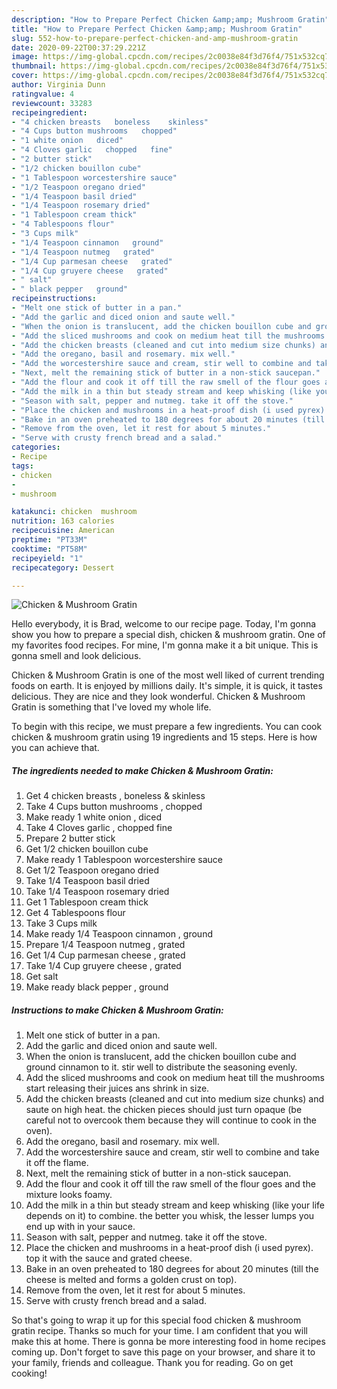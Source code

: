 ```yaml
---
description: "How to Prepare Perfect Chicken &amp;amp; Mushroom Gratin"
title: "How to Prepare Perfect Chicken &amp;amp; Mushroom Gratin"
slug: 552-how-to-prepare-perfect-chicken-and-amp-mushroom-gratin
date: 2020-09-22T00:37:29.221Z
image: https://img-global.cpcdn.com/recipes/2c0038e84f3d76f4/751x532cq70/chicken-mushroom-gratin-recipe-main-photo.jpg
thumbnail: https://img-global.cpcdn.com/recipes/2c0038e84f3d76f4/751x532cq70/chicken-mushroom-gratin-recipe-main-photo.jpg
cover: https://img-global.cpcdn.com/recipes/2c0038e84f3d76f4/751x532cq70/chicken-mushroom-gratin-recipe-main-photo.jpg
author: Virginia Dunn
ratingvalue: 4
reviewcount: 33283
recipeingredient:
- "4 chicken breasts   boneless    skinless"
- "4 Cups button mushrooms   chopped"
- "1 white onion   diced"
- "4 Cloves garlic   chopped   fine"
- "2 butter stick"
- "1/2 chicken bouillon cube"
- "1 Tablespoon worcestershire sauce"
- "1/2 Teaspoon oregano dried"
- "1/4 Teaspoon basil dried"
- "1/4 Teaspoon rosemary dried"
- "1 Tablespoon cream thick"
- "4 Tablespoons flour"
- "3 Cups milk"
- "1/4 Teaspoon cinnamon   ground"
- "1/4 Teaspoon nutmeg   grated"
- "1/4 Cup parmesan cheese   grated"
- "1/4 Cup gruyere cheese   grated"
- " salt"
- " black pepper   ground"
recipeinstructions:
- "Melt one stick of butter in a pan."
- "Add the garlic and diced onion and saute well."
- "When the onion is translucent, add the chicken bouillon cube and ground cinnamon to it. stir well to distribute the seasoning evenly."
- "Add the sliced mushrooms and cook on medium heat till the mushrooms start releasing their juices ans shrink in size."
- "Add the chicken breasts (cleaned and cut into medium size chunks) and saute on high heat. the chicken pieces should just turn opaque (be careful not to overcook them because they will continue to cook in the oven)."
- "Add the oregano, basil and rosemary. mix well."
- "Add the worcestershire sauce and cream, stir well to combine and take it off the flame."
- "Next, melt the remaining stick of butter in a non-stick saucepan."
- "Add the flour and cook it off till the raw smell of the flour goes and the mixture looks foamy."
- "Add the milk in a thin but steady stream and keep whisking (like your life depends on it) to combine. the better you whisk, the lesser lumps you end up with in your sauce."
- "Season with salt, pepper and nutmeg. take it off the stove."
- "Place the chicken and mushrooms in a heat-proof dish (i used pyrex). top it with the sauce and grated cheese."
- "Bake in an oven preheated to 180 degrees for about 20 minutes (till the cheese is melted and forms a golden crust on top)."
- "Remove from the oven, let it rest for about 5 minutes."
- "Serve with crusty french bread and a salad."
categories:
- Recipe
tags:
- chicken
- 
- mushroom

katakunci: chicken  mushroom 
nutrition: 163 calories
recipecuisine: American
preptime: "PT33M"
cooktime: "PT58M"
recipeyield: "1"
recipecategory: Dessert

---
```



![Chicken &amp; Mushroom Gratin](https://img-global.cpcdn.com/recipes/2c0038e84f3d76f4/751x532cq70/chicken-mushroom-gratin-recipe-main-photo.jpg)

Hello everybody, it is Brad, welcome to our recipe page. Today, I'm gonna show you how to prepare a special dish, chicken &amp; mushroom gratin. One of my favorites food recipes. For mine, I'm gonna make it a bit unique. This is gonna smell and look delicious.



Chicken &amp; Mushroom Gratin is one of the most well liked of current trending foods on earth. It is enjoyed by millions daily. It's simple, it is quick, it tastes delicious. They are nice and they look wonderful. Chicken &amp; Mushroom Gratin is something that I've loved my whole life.


To begin with this recipe, we must prepare a few ingredients. You can cook chicken &amp; mushroom gratin using 19 ingredients and 15 steps. Here is how you can achieve that.

<!--inarticleads1-->

##### The ingredients needed to make Chicken &amp; Mushroom Gratin:

1. Get 4 chicken breasts ,  boneless  &amp;  skinless
1. Take 4 Cups button mushrooms ,  chopped
1. Make ready 1 white onion ,  diced
1. Take 4 Cloves garlic ,  chopped   fine
1. Prepare 2 butter stick
1. Get 1/2 chicken bouillon cube
1. Make ready 1 Tablespoon worcestershire sauce
1. Get 1/2 Teaspoon oregano dried
1. Take 1/4 Teaspoon basil dried
1. Take 1/4 Teaspoon rosemary dried
1. Get 1 Tablespoon cream thick
1. Get 4 Tablespoons flour
1. Take 3 Cups milk
1. Make ready 1/4 Teaspoon cinnamon ,  ground
1. Prepare 1/4 Teaspoon nutmeg ,  grated
1. Get 1/4 Cup parmesan cheese ,  grated
1. Take 1/4 Cup gruyere cheese ,  grated
1. Get  salt
1. Make ready  black pepper ,  ground




<!--inarticleads2-->

##### Instructions to make Chicken &amp; Mushroom Gratin:

1. Melt one stick of butter in a pan.
1. Add the garlic and diced onion and saute well.
1. When the onion is translucent, add the chicken bouillon cube and ground cinnamon to it. stir well to distribute the seasoning evenly.
1. Add the sliced mushrooms and cook on medium heat till the mushrooms start releasing their juices ans shrink in size.
1. Add the chicken breasts (cleaned and cut into medium size chunks) and saute on high heat. the chicken pieces should just turn opaque (be careful not to overcook them because they will continue to cook in the oven).
1. Add the oregano, basil and rosemary. mix well.
1. Add the worcestershire sauce and cream, stir well to combine and take it off the flame.
1. Next, melt the remaining stick of butter in a non-stick saucepan.
1. Add the flour and cook it off till the raw smell of the flour goes and the mixture looks foamy.
1. Add the milk in a thin but steady stream and keep whisking (like your life depends on it) to combine. the better you whisk, the lesser lumps you end up with in your sauce.
1. Season with salt, pepper and nutmeg. take it off the stove.
1. Place the chicken and mushrooms in a heat-proof dish (i used pyrex). top it with the sauce and grated cheese.
1. Bake in an oven preheated to 180 degrees for about 20 minutes (till the cheese is melted and forms a golden crust on top).
1. Remove from the oven, let it rest for about 5 minutes.
1. Serve with crusty french bread and a salad.




So that's going to wrap it up for this special food chicken &amp; mushroom gratin recipe. Thanks so much for your time. I am confident that you will make this at home. There is gonna be more interesting food in home recipes coming up. Don't forget to save this page on your browser, and share it to your family, friends and colleague. Thank you for reading. Go on get cooking!
